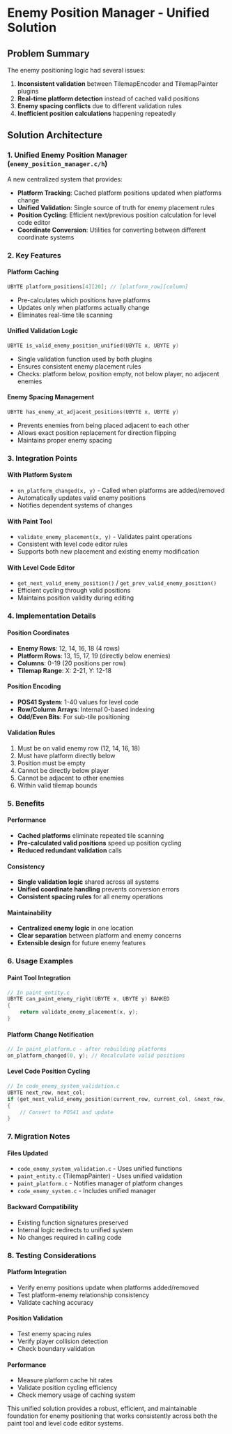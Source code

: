 # Enemy Position Manager - Unified Solution

## Problem Summary

The enemy positioning logic had several issues:
1. **Inconsistent validation** between TilemapEncoder and TilemapPainter plugins
2. **Real-time platform detection** instead of cached valid positions
3. **Enemy spacing conflicts** due to different validation rules
4. **Inefficient position calculations** happening repeatedly

## Solution Architecture

### 1. Unified Enemy Position Manager (`enemy_position_manager.c/h`)

A new centralized system that provides:

- **Platform Tracking**: Cached platform positions updated when platforms change
- **Unified Validation**: Single source of truth for enemy placement rules
- **Position Cycling**: Efficient next/previous position calculation for level code editor
- **Coordinate Conversion**: Utilities for converting between different coordinate systems

### 2. Key Features

#### Platform Caching
```c
UBYTE platform_positions[4][20]; // [platform_row][column]
```
- Pre-calculates which positions have platforms
- Updates only when platforms actually change
- Eliminates real-time tile scanning

#### Unified Validation Logic
```c
UBYTE is_valid_enemy_position_unified(UBYTE x, UBYTE y)
```
- Single validation function used by both plugins
- Ensures consistent enemy placement rules
- Checks: platform below, position empty, not below player, no adjacent enemies

#### Enemy Spacing Management
```c
UBYTE has_enemy_at_adjacent_positions(UBYTE x, UBYTE y)
```
- Prevents enemies from being placed adjacent to each other
- Allows exact position replacement for direction flipping
- Maintains proper enemy spacing

### 3. Integration Points

#### With Platform System
- `on_platform_changed(x, y)` - Called when platforms are added/removed
- Automatically updates valid enemy positions
- Notifies dependent systems of changes

#### With Paint Tool
- `validate_enemy_placement(x, y)` - Validates paint operations
- Consistent with level code editor rules
- Supports both new placement and existing enemy modification

#### With Level Code Editor
- `get_next_valid_enemy_position()` / `get_prev_valid_enemy_position()`
- Efficient cycling through valid positions
- Maintains position validity during editing

### 4. Implementation Details

#### Position Coordinates
- **Enemy Rows**: 12, 14, 16, 18 (4 rows)
- **Platform Rows**: 13, 15, 17, 19 (directly below enemies)
- **Columns**: 0-19 (20 positions per row)
- **Tilemap Range**: X: 2-21, Y: 12-18

#### Position Encoding
- **POS41 System**: 1-40 values for level code
- **Row/Column Arrays**: Internal 0-based indexing
- **Odd/Even Bits**: For sub-tile positioning

#### Validation Rules
1. Must be on valid enemy row (12, 14, 16, 18)
2. Must have platform directly below
3. Position must be empty
4. Cannot be directly below player
5. Cannot be adjacent to other enemies
6. Within valid tilemap bounds

### 5. Benefits

#### Performance
- **Cached platforms** eliminate repeated tile scanning
- **Pre-calculated valid positions** speed up position cycling
- **Reduced redundant validation** calls

#### Consistency
- **Single validation logic** shared across all systems
- **Unified coordinate handling** prevents conversion errors
- **Consistent spacing rules** for all enemy operations

#### Maintainability
- **Centralized enemy logic** in one location
- **Clear separation** between platform and enemy concerns
- **Extensible design** for future enemy features

### 6. Usage Examples

#### Paint Tool Integration
```c
// In paint_entity.c
UBYTE can_paint_enemy_right(UBYTE x, UBYTE y) BANKED
{
    return validate_enemy_placement(x, y);
}
```

#### Platform Change Notification
```c
// In paint_platform.c - after rebuilding platforms
on_platform_changed(0, y); // Recalculate valid positions
```

#### Level Code Position Cycling
```c
// In code_enemy_system_validation.c
UBYTE next_row, next_col;
if (get_next_valid_enemy_position(current_row, current_col, &next_row, &next_col))
{
    // Convert to POS41 and update
}
```

### 7. Migration Notes

#### Files Updated
- `code_enemy_system_validation.c` - Uses unified functions
- `paint_entity.c` (TilemapPainter) - Uses unified validation
- `paint_platform.c` - Notifies manager of platform changes
- `code_enemy_system.c` - Includes unified manager

#### Backward Compatibility
- Existing function signatures preserved
- Internal logic redirects to unified system
- No changes required in calling code

### 8. Testing Considerations

#### Platform Integration
- Verify enemy positions update when platforms added/removed
- Test platform-enemy relationship consistency
- Validate caching accuracy

#### Position Validation
- Test enemy spacing rules
- Verify player collision detection
- Check boundary validation

#### Performance
- Measure platform cache hit rates
- Validate position cycling efficiency
- Check memory usage of caching system

This unified solution provides a robust, efficient, and maintainable foundation for enemy positioning that works consistently across both the paint tool and level code editor systems.
